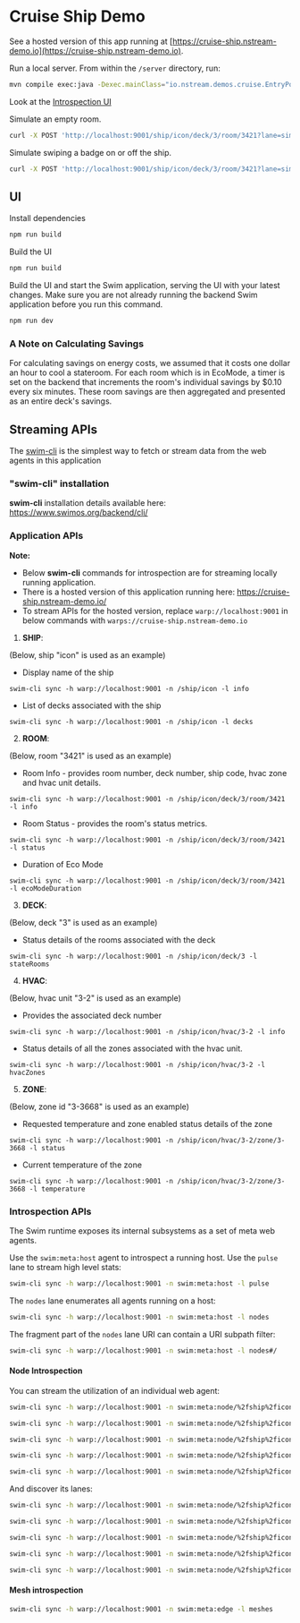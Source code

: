 # Cruise Ship Demo

See a hosted version of this app running at [https://cruise-ship.nstream-demo.io](https://cruise-ship.nstream-demo.io).

Run a local server. From within the `/server` directory, run:

```bash
mvn compile exec:java -Dexec.mainClass="io.nstream.demos.cruise.EntryPoint"
```

Look at the [Introspection UI](https://continuum.swim.inc/introspect/?host=warp://localhost:9001)

Simulate an empty room.

```bash
curl -X POST 'http://localhost:9001/ship/icon/deck/3/room/3421?lane=simulate&action=leaveroom'
```

Simulate swiping a badge on or off the ship.
```bash
curl -X POST 'http://localhost:9001/ship/icon/deck/3/room/3421?lane=simulate&action=swipeBadge'
```

## UI

Install dependencies

```bash
npm run build
```

Build the UI

```bash
npm run build
```

Build the UI and start the Swim application, serving the UI with your latest changes. Make sure you are not already running the backend Swim application before you run this command.

```bash
npm run dev
```

### A Note on Calculating Savings

For calculating savings on energy costs, we assumed that it costs one dollar an hour to cool a stateroom. For each room which is in EcoMode, a timer is set on the backend that increments the room's individual savings by $0.10 every six minutes. These room savings are then aggregated and presented as an entire deck's savings.

## Streaming APIs

The [swim-cli](https://www.swimos.org/backend/cli/) is the simplest way to fetch or stream data from  the web agents in this application

### "swim-cli" installation
**swim-cli** installation details available here: https://www.swimos.org/backend/cli/

### Application APIs
**Note:**
* Below **swim-cli** commands for introspection are for streaming locally running application.
* There is a hosted version of this application running here: https://cruise-ship.nstream-demo.io/
* To stream APIs for the hosted version, replace `warp://localhost:9001` in below commands with `warps://cruise-ship.nstream-demo.io`

1. **SHIP**:

(Below, ship "icon" is used as an example)

* Display name of the ship
```
swim-cli sync -h warp://localhost:9001 -n /ship/icon -l info
```

* List of decks associated with the ship
```
swim-cli sync -h warp://localhost:9001 -n /ship/icon -l decks
```

2. **ROOM**:

(Below, room "3421" is used as an example)

* Room Info - provides room number, deck number, ship code, hvac zone and hvac unit details.
```
swim-cli sync -h warp://localhost:9001 -n /ship/icon/deck/3/room/3421 -l info
```

* Room Status - provides the room's status metrics.
```
swim-cli sync -h warp://localhost:9001 -n /ship/icon/deck/3/room/3421 -l status
```

* Duration of Eco Mode
```
swim-cli sync -h warp://localhost:9001 -n /ship/icon/deck/3/room/3421 -l ecoModeDuration
```

3. **DECK**:

(Below, deck "3" is used as an example)

* Status details of the rooms associated with the deck
```
swim-cli sync -h warp://localhost:9001 -n /ship/icon/deck/3 -l stateRooms
```

4. **HVAC**:

(Below, hvac unit "3-2" is used as an example)

* Provides the associated deck number
```
swim-cli sync -h warp://localhost:9001 -n /ship/icon/hvac/3-2 -l info
```

* Status details of all the zones associated with the hvac unit. 
```
swim-cli sync -h warp://localhost:9001 -n /ship/icon/hvac/3-2 -l hvacZones
```

5. **ZONE**:

(Below, zone id "3-3668" is used as an example)

* Requested temperature and zone enabled status details of the zone 
```
swim-cli sync -h warp://localhost:9001 -n /ship/icon/hvac/3-2/zone/3-3668 -l status
```

* Current temperature of the zone 
```
swim-cli sync -h warp://localhost:9001 -n /ship/icon/hvac/3-2/zone/3-3668 -l temperature
```

### Introspection APIs
The Swim runtime exposes its internal subsystems as a set of meta web agents.

Use the `swim:meta:host` agent to introspect a running host. Use the `pulse`
lane to stream high level stats:

```sh
swim-cli sync -h warp://localhost:9001 -n swim:meta:host -l pulse
```

The `nodes` lane enumerates all agents running on a host:

```sh
swim-cli sync -h warp://localhost:9001 -n swim:meta:host -l nodes
```

The fragment part of the `nodes` lane URI can contain a URI subpath filter:

```sh
swim-cli sync -h warp://localhost:9001 -n swim:meta:host -l nodes#/
```

#### Node Introspection

You can stream the utilization of an individual web agent:

```sh
swim-cli sync -h warp://localhost:9001 -n swim:meta:node/%2fship%2ficon -l pulse

swim-cli sync -h warp://localhost:9001 -n swim:meta:node/%2fship%2ficon%2fdeck%2f3 -l pulse

swim-cli sync -h warp://localhost:9001 -n swim:meta:node/%2fship%2ficon%2fdeck%2f3%2froom%2f3421 -l pulse

swim-cli sync -h warp://localhost:9001 -n swim:meta:node/%2fship%2ficon%2fhvac%2f3-2 -l pulse

swim-cli sync -h warp://localhost:9001 -n swim:meta:node/%2fship%2ficon%2fhvac%2f3-2%2fzone%2f3-3668 -l pulse
```

And discover its lanes:

```sh
swim-cli sync -h warp://localhost:9001 -n swim:meta:node/%2fship%2ficon -l lanes

swim-cli sync -h warp://localhost:9001 -n swim:meta:node/%2fship%2ficon%2fdeck%2f3 -l lanes

swim-cli sync -h warp://localhost:9001 -n swim:meta:node/%2fship%2ficon%2fdeck%2f3%2froom%2f3421 -l lanes

swim-cli sync -h warp://localhost:9001 -n swim:meta:node/%2fship%2ficon%2fhvac%2f3-2 -l lanes

swim-cli sync -h warp://localhost:9001 -n swim:meta:node/%2fship%2ficon%2fhvac%2f3-2%2fzone%2f3-3668 -l lanes
```

#### Mesh introspection

```sh
swim-cli sync -h warp://localhost:9001 -n swim:meta:edge -l meshes
```

